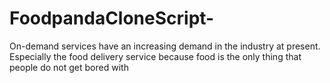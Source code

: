 # FoodpandaCloneScript-
On-demand services have an increasing demand in the industry at present. Especially the food delivery service because food is the only thing that people do not get bored with
